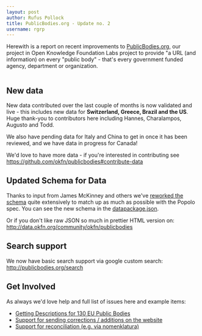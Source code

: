 ```yaml
---
layout: post
author: Rufus Pollock
title: PublicBodies.org - Update no. 2
username: rgrp
---
```


Herewith is a report on recent improvements to [PublicBodies.org][pb], our project in Open Knowledge Foundation Labs project to provide "a URL (and information) on every "public body" - that's every government funded agency, department or organization.

[pb]: http://publicbodies.org/

<a href="http://publicbodies.org/"><img src="http://farm6.staticflickr.com/5349/10141929423_d84e45764d_z.jpg" alt="" /></a>

## New data

New data contributed over the last couple of months is now validated and live - this includes new data for **Switzerland, Greece, Brazil and the US**. Huge thank-you to contributors here including Hannes, Charalampos, Augusto and Todd.

We also have pending data for Italy and China to get in once it has been reviewed, and we have data in progress for Canada!

We'd love to have more data - if you're interested in contributing see <https://github.com/okfn/publicbodies#contribute-data>

## Updated Schema for Data

Thanks to input from James McKinney and others we've [reworked the schema][rework] quite extensively to match up as much as possible with the Popolo spec. You can see the new schema in the [datapackage.json][].

[rework]: https://github.com/okfn/publicbodies/issues/29
[datapackage.json]: https://github.com/okfn/publicbodies/blob/master/datapackage.json#L13-L105

Or if you don't like raw JSON so much in prettier HTML version on: <http://data.okfn.org/community/okfn/publicbodies>

## Search support

We now have basic search support via google custom search: <http://publicbodies.org/search>

## Get Involved

As always we'd love help and full list of issues here and example items:

- [Getting Descriptions for 130 EU Public Bodies](https://github.com/okfn/publicbodies/issues/35)
- [Support for sending corrections / additions on the website](https://github.com/okfn/publicbodies/issues/8)
- [Support for reconciliation (e.g. via nomenklatura)](https://github.com/okfn/publicbodies/issues/2)

